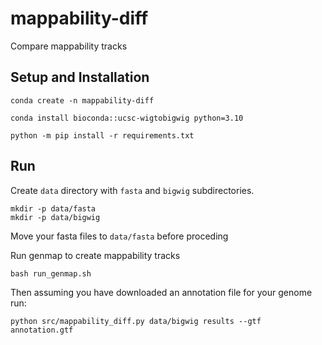 # mappability-diff
Compare mappability tracks 



## Setup and Installation 

```
conda create -n mappability-diff

conda install bioconda::ucsc-wigtobigwig python=3.10 

python -m pip install -r requirements.txt
``` 


## Run 

Create `data` directory with `fasta` and `bigwig` subdirectories. 
```
mkdir -p data/fasta
mkdir -p data/bigwig 
```
Move your fasta files to `data/fasta` before proceding


Run genmap to create mappability tracks 
```
bash run_genmap.sh
```

Then assuming you have downloaded an annotation file for your genome run: 
```
python src/mappability_diff.py data/bigwig results --gtf annotation.gtf
```

